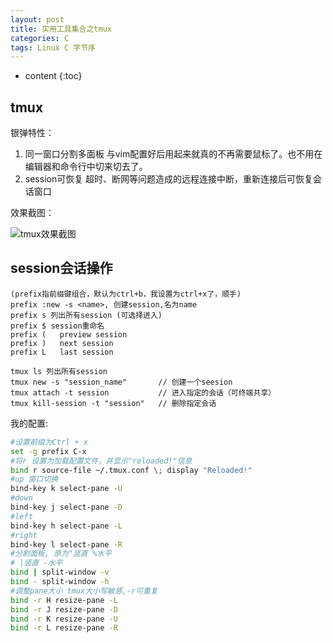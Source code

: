 ```yaml
---
layout: post
title: 实用工具集合之tmux
categories: C
tags: Linux C 字节序
---
```


* content
{:toc}


## tmux

银弹特性：

1. 同一窗口分割多面板
    与vim配置好后用起来就真的不再需要鼠标了。也不用在编辑器和命令行中切来切去了。
2. session可恢复
    超时、断网等问题造成的远程连接中断，重新连接后可恢复会话窗口



效果截图：

![tmux效果截图](http://7xsl51.com1.z0.glb.clouddn.com/tmux_sckreenshot.jpg)

## session会话操作

```
(prefix指前缀键组合，默认为ctrl+b，我设置为ctrl+x了，顺手)
prefix :new -s <name>, 创建session,名为name
prefix s 列出所有session (可选择进入)
prefix $ session重命名
prefix (   preview session
prefix )   next session
prefix L   last session

tmux ls 列出所有session
tmux new -s "session_name"       // 创建一个seesion
tmux attach -t session           // 进入指定的会话（可终端共享）
tmux kill-session -t "session"   // 删除指定会话
```


我的配置:

```sh
#设置前缀为Ctrl + x                                                                           
set -g prefix C-x
#将r 设置为加载配置文件，并显示"reloaded!"信息
bind r source-file ~/.tmux.conf \; display "Reloaded!"
#up 窗口切换
bind-key k select-pane -U
#down
bind-key j select-pane -D
#left
bind-key h select-pane -L
#right
bind-key l select-pane -R
#分割面板, 原为"竖直 %水平
# |竖直 -水平
bind | split-window -v
bind - split-window -h
#调整pane大小 tmux大小写敏感,-r可重复
bind -r H resize-pane -L
bind -r J resize-pane -D
bind -r K resize-pane -U
bind -r L resize-pane -R
```
